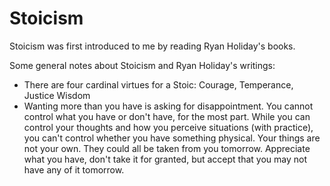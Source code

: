 # Stoicism

Stoicism was first introduced to me by reading Ryan Holiday's books.

Some general notes about Stoicism and Ryan Holiday's writings:

- There are four cardinal virtues for a Stoic: Courage, Temperance, Justice
  Wisdom
- Wanting more than you have is asking for disappointment. You cannot control
  what you have or don't have, for the most part. While you can control your
  thoughts and how you perceive situations (with practice), you can't control
  whether you have something physical. Your things are not your own. They could
  all be taken from you tomorrow. Appreciate what you have, don't take it for
  granted, but accept that you may not have any of it tomorrow.
